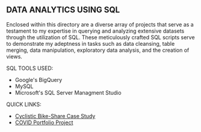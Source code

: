## DATA ANALYTICS USING SQL 
Enclosed within this directory are a diverse array of projects that serve as a testament to my expertise in querying and analyzing extensive datasets through the utilization of SQL. These meticulously crafted SQL scripts serve to demonstrate my adeptness in tasks such as data cleansing, table merging, data manipulation, exploratory data analysis, and the creation of views.

SQL TOOLS USED:
* Google's BigQuery
* MySQL
* Microsoft's SQL Server Managment Studio

QUICK LINKS:
* [Cyclistic Bike-Share Case Study](https://github.com/phelpsbp/Data-Analytics-Portfolio/tree/a8c73402005c9068835b8012c04267f41364e745/SQL/GoogleCaseStudy)
* [COVID Portfolio Project](https://github.com/phelpsbp/Data-Analytics-Portfolio/tree/a8c73402005c9068835b8012c04267f41364e745/SQL/COVIDPortfolioProject)
